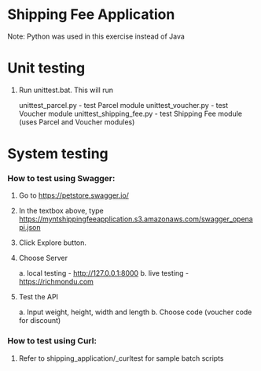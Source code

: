 # Shipping Fee Application

Note: 
Python was used in this exercise instead of Java


# Unit testing

1. Run unittest.bat. This will run 

   unittest_parcel.py - test Parcel module
   unittest_voucher.py - test Voucher module
   unittest_shipping_fee.py - test Shipping Fee module (uses Parcel and Voucher modules)


# System testing


### How to test using Swagger:

1. Go to https://petstore.swagger.io/

2. In the textbox above, type https://myntshippingfeeapplication.s3.amazonaws.com/swagger_openapi.json

3. Click Explore button.

4. Choose Server

   a. local testing - http://127.0.0.1:8000
   b. live testing - https://richmondu.com

5. Test the API

   a. Input weight, height, width and length
   b. Choose code (voucher code for discount)


### How to test using Curl:

1. Refer to shipping_application/_curltest for sample batch scripts


